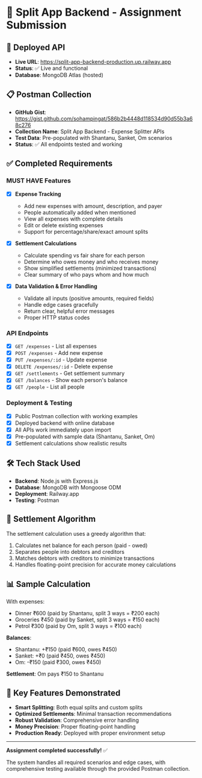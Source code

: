 # 🧾 Split App Backend - Assignment Submission

## 🚀 **Deployed API**
- **Live URL**: https://split-app-backend-production.up.railway.app
- **Status**: ✅ Live and functional
- **Database**: MongoDB Atlas (hosted)

## 📋 **Postman Collection**
- **GitHub Gist**: https://gist.github.com/sohampingat/586b2b4448d118534d90d55b3a68c276
- **Collection Name**: Split App Backend - Expense Splitter APIs
- **Test Data**: Pre-populated with Shantanu, Sanket, Om scenarios
- **Status**: ✅ All endpoints tested and working

## ✅ **Completed Requirements**

### **MUST HAVE Features**
- [x] **Expense Tracking**
  - Add new expenses with amount, description, and payer
  - People automatically added when mentioned
  - View all expenses with complete details
  - Edit or delete existing expenses
  - Support for percentage/share/exact amount splits

- [x] **Settlement Calculations**
  - Calculate spending vs fair share for each person
  - Determine who owes money and who receives money
  - Show simplified settlements (minimized transactions)
  - Clear summary of who pays whom and how much

- [x] **Data Validation & Error Handling**
  - Validate all inputs (positive amounts, required fields)
  - Handle edge cases gracefully
  - Return clear, helpful error messages
  - Proper HTTP status codes

### **API Endpoints**
- [x] `GET /expenses` - List all expenses
- [x] `POST /expenses` - Add new expense
- [x] `PUT /expenses/:id` - Update expense
- [x] `DELETE /expenses/:id` - Delete expense
- [x] `GET /settlements` - Get settlement summary
- [x] `GET /balances` - Show each person's balance
- [x] `GET /people` - List all people

### **Deployment & Testing**
- [x] Public Postman collection with working examples
- [x] Deployed backend with online database
- [x] All APIs work immediately upon import
- [x] Pre-populated with sample data (Shantanu, Sanket, Om)
- [x] Settlement calculations show realistic results

## 🛠️ **Tech Stack Used**
- **Backend**: Node.js with Express.js
- **Database**: MongoDB with Mongoose ODM
- **Deployment**: Railway.app
- **Testing**: Postman

## 🧮 **Settlement Algorithm**
The settlement calculation uses a greedy algorithm that:
1. Calculates net balance for each person (paid - owed)
2. Separates people into debtors and creditors
3. Matches debtors with creditors to minimize transactions
4. Handles floating-point precision for accurate money calculations

## 📊 **Sample Calculation**
With expenses:
- Dinner ₹600 (paid by Shantanu, split 3 ways = ₹200 each)
- Groceries ₹450 (paid by Sanket, split 3 ways = ₹150 each)
- Petrol ₹300 (paid by Om, split 3 ways = ₹100 each)

**Balances**:
- Shantanu: +₹150 (paid ₹600, owes ₹450)
- Sanket: +₹0 (paid ₹450, owes ₹450)
- Om: -₹150 (paid ₹300, owes ₹450)

**Settlement**: Om pays ₹150 to Shantanu

## 🎯 **Key Features Demonstrated**
- **Smart Splitting**: Both equal splits and custom splits
- **Optimized Settlements**: Minimal transaction recommendations
- **Robust Validation**: Comprehensive error handling
- **Money Precision**: Proper floating-point handling
- **Production Ready**: Deployed with proper environment setup

---

**Assignment completed successfully!** ✅

The system handles all required scenarios and edge cases, with comprehensive testing available through the provided Postman collection.
